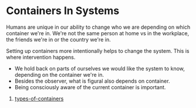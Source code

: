 # Containers In Systems

Humans are unique in our ability to change who we are depending on which container we're in. We're not the same person at home vs in the workplace, the friends we're in or the country we're in.

Setting up containers more intentionally helps to change the system. This is where intervention happens.

* We hold back on parts of ourselves we would like the system to know, depending on the container we're in.
* Besides the observer, what is figural also depends on container.
* Being consciously aware of the current container is important.

1. [types-of-containers](types-of-containers-in-systems.md)
